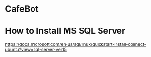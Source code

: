 # CafeBot

# How to Install MS SQL Server
https://docs.microsoft.com/en-us/sql/linux/quickstart-install-connect-ubuntu?view=sql-server-ver15
